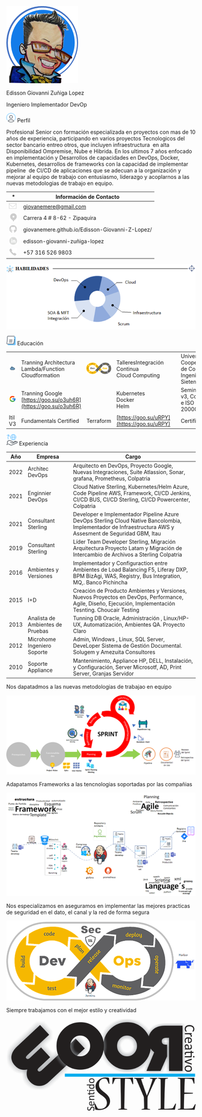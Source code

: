 ![1664253272022](image/README/1664253272022.png)

Edisson Giovanni Zuñiga Lopez

Ingeniero Implementador DevOp

![1664252568473](image/README/1664252568473.png) Perfil 

Profesional Senior con formación especializada en proyectos con mas de 10 años de experiencia,
participando en varios proyectos Tecnologicos del sector bancario entreo otros, que incluyen infraestructura 
en alta Disponibilidad Ompremise, Nube e Hibrida. En los ultimos 7 años enfocado en implementación y Desarrollos
de capacidades en DevOps, Docker, Kubernetes, desarrollos de frameworks con la capacidad de implementar pipeline 
de CI/CD de aplicaciones que se adecuan a la organización y mejorar al equipo de trabajo con entusiasmo, liderazgo
y acoplarnos a las nuevas metodologias de trabajo en equipo.

| *                                              | Información de Contacto                        |
| ---------------------------------------------- | ----------------------------------------------- |
| ![1664250164543](image/README/1664250164543.png) | giovanemere@gmail.com                           |
| ![1664250169838](image/README/1664250169838.png) | Carrera 4 # 8-62 - Zipaquira                    |
| ![1664250180878](image/README/1664250180878.png) | giovanemere.github.io/Edisson-Giovanni-Z-Lopez/ |
| ![1664250186800](image/README/1664250186800.png) | edisson-giovanni-zuñiga-lopez                  |
| ![1664250190937](image/README/1664250190937.png) | +57 316 526 9803                                |

![1664250249412](image/README/1664250249412.png)

![1664252550554](image/README/1664252550554.png) Educación

|                                                |                                                                  |                                                |                                                    |                                                |                                                               |
| ---------------------------------------------- | ---------------------------------------------------------------- | ---------------------------------------------- | -------------------------------------------------- | ---------------------------------------------- | ------------------------------------------------------------- |
| ![1664250958315](image/README/1664250958315.png) | Tranning Architectura<br />Lambda/Function<br />Cloudformation   | ![1664251026492](image/README/1664251026492.png) | TalleresIntegración Continua<br />Cloud Computing | ![1664251085960](image/README/1664251085960.png) | Univeridad Cooperativa de Colombia<br />Ingeniero de Sietemas |
| ![1664250998627](image/README/1664250998627.png) | Tranning Google<br />[https://goo.su/o3uh6R](https://goo.su/o3uh6R) |                                                | Kubernetes<br />Docker<br />Helm                   | ![1664251100477](image/README/1664251100477.png) | Seminario Itil v3, Cobit 5 e ISO 20000:2011                 |
| Itil V3                                        | Fundamentals Certified                                           | Terraform                                      | [https://goo.su/uRPY](https://goo.su/uRPY)            | ![1664251220565](image/README/1664251220565.png) | Certified                                                     |

![1664252534295](image/README/1664252534295.png) Experiencia

| Año | Empresa                          | Cargo                                                                                                                                                        |
| ---- | -------------------------------- | ------------------------------------------------------------------------------------------------------------------------------------------------------------ |
| 2022 | Architec DevOps                  | Arquitecto en DevOps, Proyecto Google, Nuevas Integraciones, Suite Atlassion, Sonar, grafana, Prometheus, Colpatria                                          |
| 2021 | Enginnier DevOps                 | Cloud Native Sterling, Kubernetes/Helm Azure, Code Pipeline AWS, Framework, CI/CD Jenkins, CI/CD BUS, CI/CD Sterling, CI/CD Powercenter, Colpatria           |
| 2021 | Consultant Sterling              | Developer e Implementador Pipeline Azure DevOps Sterling Cloud Native Bancolombia, Implementador de Infraestructura AWS y Assesment de Seguridad GBM, Itau   |
| 2019 | Consultant Sterling              | Líder Team Developer Sterling, Migración Arquitectura Proyecto Latam y Migración de Intercambio de Archivos a Sterling Colpatria                          |
| 2016 | Ambientes y Versiones            | Implementador y Configuraction entre Ambientes de Load Balancing F5, Liferay DXP, BPM BizAgi, WAS, Registry, Bus Integration, MQ,. Banco Pichincha           |
| 2015 | I+D                              | Creación de Producto Ambientes y Versiones, Nuevos Proyectos en DevOps, Performance, Agile, Diseño, Ejecución, Implementación Tesnting. Choucair Testing |
| 2013 | Analista de Ambientes de Pruebas | Tunning DB Oracle, Administración , Linux/HP-UX, Automatización, Ambientes QA. Proyecto Claro                                                              |
| 2012 | Microhome Ingeniero  Soporte     | Admin, Windows , Linux, SQL Server, DeveLoper Sistema de Gestión Documental. Solugem y Amezuita Consultores                                                 |
| 2010 | Soporte Appliance                | Mantenimiento, Appliance HP, DELL, Instalación, y Configuración, Server Microsotf, AD, Print Server, Granjas Servidor                                      |

Nos dapatadmos a las nuevas metodologias de trabajao en equipo

![1664253519353](image/README/1664253519353.png)

Adapatamos Frameworks a las tencnologias soportadas por las compañias

![1664253534812](image/README/1664253534812.png)

Nos especializamos en aseguramos en implementar las mejores practicas de seguridad en el dato, el canal y la red de forma segura

![1664253596971](image/README/1664253596971.png)

Siempre trabajamos con el mejor estilo y creatividad

![1664253636490](image/README/1664253636490.png)
